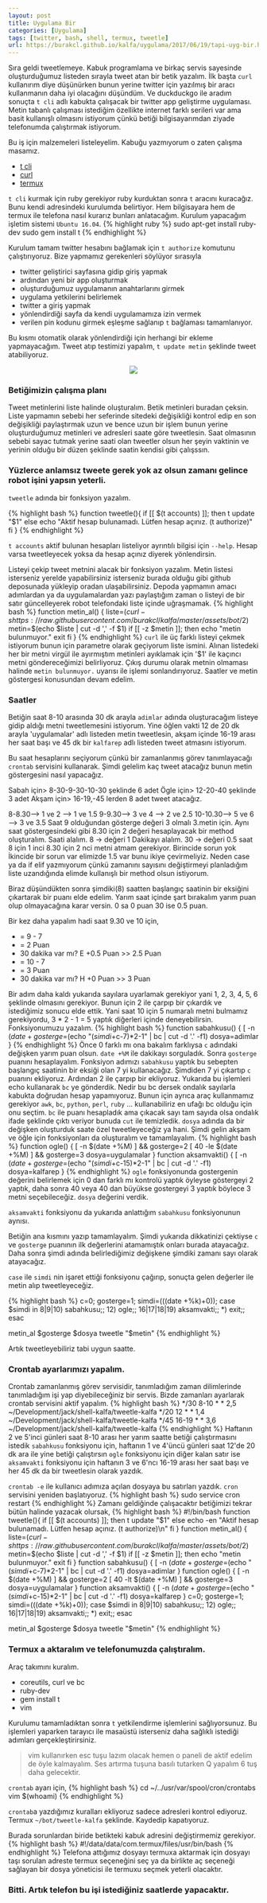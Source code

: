 ```yaml
---
layout: post
title: Uygulama Bir
categories: [Uygulama]
tags: [twitter, bash, shell, termux, tweetle]
url: https://burakcl.github.io/kalfa/uygulama/2017/06/19/tapi-uyg-bir.html
---
```

Sıra geldi tweetlemeye. Kabuk programlama ve birkaç servis sayesinde oluşturduğumuz listeden sırayla tweet atan bir betik yazalım. İlk başta `curl` kullanırım diye düşünürken bunun yerine twitter için yazılmış bir aracı kullanmanın daha iyi olacağını düşündüm. Ve duckduckgo ile aradım sonuçta `t cli` adlı kabukta çalışacak bir twitter app geliştirme uygulaması. Metin tabanlı çalışması istediğim özellikte internet farklı serileri var ama basit kullanışlı olmasını istiyorum çünkü betiği bilgisayarımdan ziyade telefonumda çalıştırmak istiyorum.

Bu iş için malzemeleri listeleyelim. Kabuğu yazmıyorum o zaten çalışma masamız.
* [t cli](http://sferik.github.io/t/)
* [curl](https://curl.haxx.se/)
* [termux](https://termux.com/)

`t cli` kurmak için ruby gerekiyor ruby kurduktan sonra `t` aracını kuracağız. Bunu kendi adresindeki kurulumda belirtiyor. Hem bilgisayara hem de termux ile telefona nasıl kurarız bunları anlatacağım. Kurulum yapacağım işletim sistemi `Ubuntu 16.04`.
{% highlight ruby %}
sudo apt-get install ruby-dev
sudo gem install t
{% endhighlight %}

Kurulum tamam twitter hesabını bağlamak için `t authorize` komutunu çalıştırıyoruz.
Bize yapmamız gerekenleri söylüyor sırasıyla

* twitter geliştirici sayfasına gidip giriş yapmak
* ardından yeni bir app oluşturmak
* oluşturduğumuz uygulamanın anahtarlarını girmek
* uygulama yetkilerini belirlemek
* twitter a giriş yapmak
* yönlendirdiği sayfa da kendi uygulamamıza izin vermek
* verilen pin kodunu girmek eşleşme sağlanıp `t` bağlaması tamamlanıyor.

Bu kısmı otomatik olarak yönlendirdiği için herhangi bir ekleme yapmayacağım. Tweet atıp testimizi yapalım, `t update metin` şeklinde tweet atabiliyoruz.

<div style="text-align:center"><img src ="{{ site.BASE_PATH }}/assets/media/pimg/tw-robot/tweet.gif" /></div>

### Betiğimizin çalışma planı
Tweet metinlerini liste halinde oluşturalım. Betik metinleri buradan çeksin. Liste yapmamın sebebi her seferinde sitedeki değişikliği kontrol edip en son değişikliği paylaştırmak uzun ve bence uzun bir işlem bunun yerine oluşturduğumuz metinleri ve adresleri saate göre tweetlesin. Saat olmasının sebebi sayac tutmak yerine saati olan tweetler olsun her şeyin vaktinin ve yerinin olduğu bir düzen şeklinde saatin kendisi gibi çalışssın.

### Yüzlerce anlamsız tweete gerek yok az olsun zamanı gelince robot işini yapsın yeterli.

`tweetle` adında bir fonksiyon yazalım.

{% highlight bash %}
  function tweetle(){
    if [[ $(t accounts) ]]; then
    t update "$1"
    else
    echo "Aktif hesap bulunamadı. Lütfen hesap açınız. (t authorize)"
    fi
  }
{% endhighlight %}

`t accounts` aktif bulunan hesapları listeliyor ayrıntılı bilgisi için `--help`. Hesap varsa tweetleyecek
yoksa da hesap açınız diyerek yönlendirsin.

Listeyi çekip tweet metnini alacak bir fonksiyon yazalım. Metin listesi isterseniz yerelde yapabilirsiniz isterseniz burada olduğu gibi github deposunada yükleyip oradan ulaşabilirsiniz. Depoda yapmamın amacı adımlardan ya da uygulamalardan yazı paylaştığım zaman o listeyi de bir satır güncelleyerek robot telefondaki liste içinde uğraşmamak.
{% highlight bash %}
function metin_al() {
  liste=$(curl -s https://raw.githubusercontent.com/burakcl/kalfa/master/assets/bot/$2)
  metin=$(echo $liste | cut -d ',' -f $1)
  if [[ -z $metin ]]; then
    echo "metin bulunmuyor."
    exit
  fi
}
{% endhighlight %}
`curl` ile üç farklı listeyi çekmek istiyorum bunun için parametre olarak geçiyorum liste ismini. Alınan listedeki her bir metni virgül ile ayırmıştım metinleri ayıklamak için '$1' ile kaçıncı metni göndereceğimizi belirliyoruz. Çıkış durumu olarak metnin olmaması halinde `metin bulunmuyor.` uyarısı ile işlemi sonlandırıyoruz. Saatler ve metin göstergesi konusundan devam edelim.
### Saatler
Betiğin saat 8-10 arasında 30 dk arayla `adimlar` adında oluşturacağım listeye gidip aldığı metni tweetlemesini istiyorum. Yine öğlen vakti 12 de 20 dk arayla 'uygulamalar' adlı listeden metin tweetlesin, akşam içinde 16-19 arası her saat başı ve 45 dk bir `kalfarep` adlı listeden tweet atmasını istiyorum.

Bu saat hesaplarını seçiyorum çünkü bir zamanlanmış görev tanımlayacağı `crontab` servisini kullanarak.
Şimdi gelelim kaç tweet atacağız bunun metin göstergesini nasıl yapacağız.

Sabah için> 8-30-9-30-10-30 şeklinde 6 adet
Ögle için> 12-20-40 şeklinde 3 adet
Akşam için> 16-19,-45 lerden 8 adet tweet atacağız.

8-8.30--> 1 ve 2 --> 1 ve 1.5
9-9.30--> 3 ve 4 --> 2 ve 2.5
10-10.30--> 5 ve 6 --> 3 ve 3.5
Saat 9 olduğundan gösterge değeri 3 olmalı 3.metin için. Aynı saat göstergesindeki gibi 8.30 için 2 değeri hesaplayacak bir method oluşturalım.
Saati alalım. 8 -> değeri 1
Dakikayı alalım. 30 -> değeri 0.5
saat 8 için 1 inci 8.30 için 2 nci metni atmam gerekiyor. Birincide sorun yok İkincide bir sorun var elimizde 1.5 var bunu ikiye çevirmeliyiz. Neden case ya da if elif yazmıyorum çünkü zamanını sayısını değiştirmeyi planladığım liste uzandığında elimde kullanışlı bir method olsun istiyorum.

Biraz düşündükten sonra şimdiki(8) saatten başlangıç saatinin bir eksiğini çıkartarak bir puanı elde edelim. Yarım saat içinde şart bırakalım yarım puan olup olmayacağına karar versin. 0 sa 0 puan 30 ise 0.5 puan.

Bir kez daha yapalım hadi saat 9.30 ve 10 için,
* = 9 - 7
* = 2 Puan
* 30 dakika var mı? E +0.5 Puan >> 2.5 Puan
* = 10 - 7
* = 3 Puan
* 30 dakika var mı? H +0 Puan >> 3 Puan

Bir adım daha kaldı yukarıda sayılara uyarlamak gerekiyor yani 1, 2, 3, 4, 5, 6 şeklinde olmasını gerekiyor. Bunun için 2 ile çarpıp bir çıkardık ve istediğimiz sonucu elde ettik.
Yani saat 10 için 5 numaralı metni bulmamız gerekiyordu, 3 * 2 - 1 = 5 yaptık diğerleri içinde deneyebilirsin. Fonksiyonumuzu yazalım.
{% highlight bash %}
function sabahkusu() {
  [ -n $(date +%M) ] && c=0.5
  gosterge=$(echo "($simdi+$c-7)*2-1" | bc | cut -d '.' -f1)
  dosya=adimlar
}
{% endhighlight %}
Önce 0 farklı mı ona bakalım farklıysa `c` adındaki değişken yarım puan olsun. `date +%M` ile dakikayı sorguladık. Sonra `gosterge` puanını hesaplayalım. Fonksiyon adımızı `sabahkusu` yaptık bu sebepten başlangıç saatinin bir eksiği olan 7 yi kullanacağız. Şimdiden 7 yi çıkartıp `c` puanını ekliyoruz. Ardından 2 ile çarpıp bir ekliyoruz. Yukarıda bu işlemleri echo kullanarak `bc` ye gönderdik. Nedir bu bc dersek ondalık sayılarla kabukta doğrudan hesap yapamıyoruz. Bunun için ayrıca araç kullanmamız gerekiyor `awk`, `bc`, `python`, `perl`, `ruby` ... kullanabiliriz en ufağı bc olduğu için onu seçtim. `bc` ile puanı hesapladık ama çıkacak sayı tam sayıda olsa ondalık ifade şeklinde çıktı veriyor bunuda `cut` ile temizledik.
`dosya` adında da bir değişken oluşturduk saate özel tweetleyeceğiz ya hani. Şimdi gelin akşam ve öğle için fonksiyonları da oluşturalım ve tamamlayalım.
{% highlight bash %}
function ogle() {
  [ -n $(date +%M) ] && gosterge=2
  [ 40 -le $(date +%M) ] && gosterge=3
  dosya=uygulamalar
}
function aksamvakti() {
  [ -n $(date +%M) ] && c=0.5
  gosterge=$(echo "($simdi+$c-15)*2-1" | bc | cut -d '.' -f1)
  dosya=kalfarep
}
{% endhighlight %}
`ogle` fonksiyonunda gostergenin değerini belirlemek için 0 dan farklı mı kontrolü yaptık öyleyse göstergeyi 2 yaptık, daha sonra 40 veya 40 dan büyükse gostergeyi 3 yaptık böylece 3 metni seçebileceğiz. `dosya` değerini verdik.

`aksamvakti` fonksiyonu da yukarıda anlattığım `sabahkusu` fonksiyonunun aynısı.

Betiğin ana kısmını yazıp tamamlayalım. Şimdi yukarıda dikkatinizi çektiyse `c` ve `gosterge` puanının ilk değerlerini atamamıştık onları burada atayacağız. Daha sonra şimdi adında belirlediğimiz değişkene şimdiki zamanı sayı olarak atayacağız.

`case` ile `simdi` nin işaret ettiği fonksiyonu çağırıp, sonuçta gelen değerler ile metin alıp tweetleyeceğiz.

{% highlight bash %}
c=0;
gosterge=1;
simdi=$(($(date +%k)+0));
case $simdi in
  8|9|10) sabahkusu;;
  12) ogle;;
  16|17|18|19) aksamvakti;;
  *) exit;;
esac

metin_al $gosterge $dosya
tweetle "$metin"
{% endhighlight %}

Artık tweetleyebiliriz tabi uygun saatte.
### Crontab ayarlarımızı yapalım.
Crontab zamanlanmış görev servisidir, tanımladığım zaman dilimlerinde tanımladığım işi yap diyebileceğiniz bir servis. Bizde zamanları ayarlarak crontab servisini aktif yapalım.
{% highlight bash %}
*/30 8-10 * * 2,5 ~/Development/jack/shell-kalfa/tweetle-kalfa
*/20 12 * * 1,4 ~/Development/jack/shell-kalfa/tweetle-kalfa
*/45 16-19 * * 3,6 ~/Development/jack/shell-kalfa/tweetle-kalfa
{% endhighlight %}
Haftanın 2 ve 5'inci günleri saat 8-10 arası her yarım saatte betiği çalıştırmasını istedik `sabahkusu` fonksiyonu için, haftanın 1 ve 4'üncü günleri saat 12'de 20 dk ara ile yine betiği çalıştırsın `ogle` fonksiyonu için diğer kalan satır ise `aksamvakti` fonksiyonu için haftanın 3 ve 6'ncı 16-19 arası her saat başı ve her 45 dk da bir tweetlesin olarak yazdık.

`crontab -e` ile kullanıcı adımıza açılan dosyaya bu satırları yazdık. `cron`  servisini yeniden başlatıyoruz.
{% highlight bash %}
sudo service cron restart
{% endhighlight %}
Zamanı geldiğinde çalışacaktır betiğimizi tekrar bütün halinde yazacak olursak,
{% highlight bash %}
#!/bin/bash
function tweetle(){
  if [[ $(t accounts) ]]; then
  t update "$1"
  else
  echo -en "Aktif hesap bulunamadı. Lütfen hesap açınız. (t authorize)\n"
  fi
}
function metin_al() {
  liste=$(curl -s https://raw.githubusercontent.com/burakcl/kalfa/master/assets/bot/$2)
  metin=$(echo $liste | cut -d ',' -f $1)
  if [[ -z $metin ]]; then
    echo "metin bulunmuyor."
    exit
  fi
}
function sabahkusu() {
  [ -n $(date +%M) ] && c=0.5
  gosterge=$(echo "($simdi+$c-7)*2-1" | bc | cut -d '.' -f1)
  dosya=adimlar
}
function ogle() {
  [ -n $(date +%M) ] && gosterge=2
  [ 40 -lt $(date +%M) ] && gosterge=3
  dosya=uygulamalar
}
function aksamvakti() {
  [ -n $(date +%M) ] && c=0.5
  gosterge=$(echo "($simdi+$c-15)*2-1" | bc | cut -d '.' -f1)
  dosya=kalfarep
}
c=0;
gosterge=1;
simdi=$(($(date +%k)+0));
case $simdi in
  8|9|10) sabahkusu;;
  12) ogle;;
  16|17|18|19) aksamvakti;;
  *) exit;;
esac

metin_al $gosterge $dosya
tweetle "$metin"
{% endhighlight %}

### Termux a aktaralım ve telefonumuzda çalıştıralım.

Araç takımını kuralım.

* coreutils, curl ve bc
* ruby-dev
* gem install t
* vim

Kurulumu tamamladıktan sonra `t` yetkilendirme işlemlerini sağlıyorsunuz. Bu işlemleri yaparken tarayıcı ile masaüstü isterseniz daha sağlıklı istediği adımları gerçekleştirirsiniz.

> vim kullanırken esc tuşu lazım olacak hemen o paneli de aktif edelim de öyle kalmayalım. Ses artırma tuşuna basılı tutarken Q yapalım 6 tuş daha gelecektir.

`crontab` ayarı için,
{% highlight bash %}
cd ~/../usr/var/spool/cron/crontabs
vim $(whoami)
{% endhighlight %}

`crontab`a yazdığımız kuralları ekliyoruz sadece adresleri kontrol ediyoruz. Termux `~/bot/tweetle-kalfa` şeklinde. Kaydedip kapatıyoruz.

Burada sorunlardan biride  betikteki kabuk adresini değiştirmemiz gerekiyor.
{% highlight bash %}
#!/data/data/com.termux/files/usr/bin/bash
{% endhighlight %}
Telefona attığımız dosyayı termuxa aktarmak için dosyayı taşı sorulan adreste termux seçeneğini seç ya da birlikte aç seçeneği sağlayan bir dosya yöneticisi ile termuxu seçmek yeterli olacaktır.

### Bitti. Artık telefon bu işi istediğiniz saatlerde yapacaktır.
